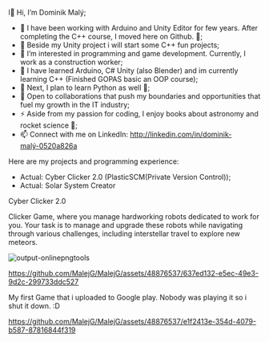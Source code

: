 l👋 Hi, I’m Dominik Malý;
- 💜 I have been working with Arduino and Unity Editor for few years. After completing the C++ course, I moved here on Github. 💜;
- 🔭 Beside my Unity project i will start some C++ fun projects; 
- 👀 I’m interested in programming and game development. Currently, I work as a construction worker;
- 🌱 I have learned Arduino, C# Unity (also Blender) and im currently learning C++ (Finished GOPAS basic an OOP course);
- 🌱 Next, I plan to learn Python as well 💜;
- 👯 Open to collaborations that push my boundaries and opportunities that fuel my growth in the IT industry;
- ⚡ Aside from my passion for coding, I enjoy books about astronomy and rocket science 💜;
- 📫 Connect with me on LinkedIn: http://linkedin.com/in/dominik-malý-0520a826a

Here are my projects and programming experience:
- Actual: Cyber Clicker 2.0 (PlasticSCM(Private Version Control));
- Actual: Solar System Creator



Cyber Clicker 2.0

 Clicker Game, where you manage hardworking robots dedicated to work for you. Your task is to manage and upgrade these robots while navigating through various challenges, including interstellar travel to explore new meteors.


![output-onlinepngtools](https://github.com/MalejG/MalejG/assets/48876537/65864810-7658-4db1-a0e1-d5f2066514a6)

https://github.com/MalejG/MalejG/assets/48876537/637ed132-e5ec-49e3-9d2c-299733ddc527


My first Game that i uploaded to Google play. Nobody was playing it so i shut it down. :D

https://github.com/MalejG/MalejG/assets/48876537/e1f2413e-354d-4079-b587-87816844f319




<!--
Solar System Creator - cinder a C++ mazani a pridavani vesmirnych objektu. navazovani

next!


Astronomy Diary - jednoduchu lehky astronomicky denik. ktery ma zakladni kataloz rozdeleni vesmirnych objektu. vhodne na pozorovani..


//


OrbitCraft - solar system 

- Next: Data from space compare by algorythms. Play with Big O notation;

**MalejG/MalejG** is a ✨ _special_ ✨ repository because its `README.md` (this file) appears on your GitHub profile.


Here are some ideas to get you started:


👀 Passionate about game development and programming with a solid foundation in Unity C#, Arduino, and Blender.
🌱 Recently completed a basic C++ course and eager to explore more into OOP and advanced programming concepts.
💞️ Open to collaborations that push my boundaries and opportunities that fuel my growth in the tech industry.
📫 Connect with me on LinkedIn: [Insert].



  ;👀 I’m interested in programming and game development I work currently as an construction worker.
  ;🌱 I was started on Arduino board, C# Unity, now i started learning c++ and python.



Here are my projects and programming experience:


- 🔭 I’m currently working on ...
- 🌱 I’m currently learning ...
- 👯 I’m looking to collaborate on ...
- 🤔 I’m looking for help with ...
- 💬 Ask me about ...
- 📫 How to reach me: ...
- 😄 Pronouns: ...
- ⚡ Fun fact: ...
